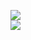 [![](https://img.shields.io/badge/Made%20With-Github%20Spray-lightgrey.svg?style=for-the-badge&logo=github)](https://github.com/Annihil/github-spray#25246)  
[![](https://i.imgur.com/2DrTn0Z.gif)](https://github.com/Annihil/github-spray)